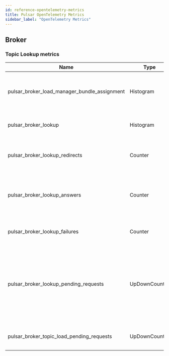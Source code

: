 ```yaml
---
id: reference-opentelemetry-metrics
title: Pulsar OpenTelemetry Metrics
sidebar_label: "OpenTelemetry Metrics"
---
```


## Broker

### Topic Lookup metrics

| Name                                         | Type          | Description |
|----------------------------------------------|---------------|---|
| pulsar_broker_load_manager_bundle_assignment | Histogram     | The summary of latency of bundles ownership operations. |
| pulsar_broker_lookup                         | Histogram     | The latency of all lookup operations. |
| pulsar_broker_lookup_redirects               | Counter       | The number of lookup redirected requests. |
| pulsar_broker_lookup_answers                 | Counter       | The number of lookup responses (i.e. not redirected requests). |
| pulsar_broker_lookup_failures                | Counter       | The number of lookup failures. |
| pulsar_broker_lookup_pending_requests        | UpDownCounter | The number of pending lookups in broker. When it is up to the threshold, new requests are rejected. |
| pulsar_broker_topic_load_pending_requests    | UpDownCounter | The load of pending topic operations. |
